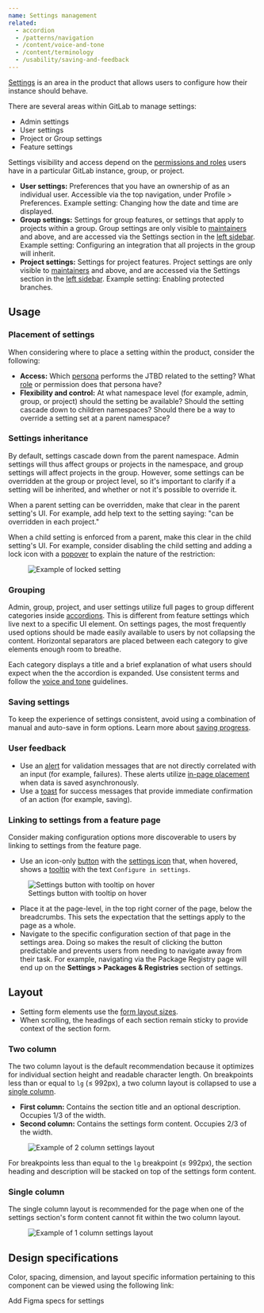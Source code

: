 ```yaml
---
name: Settings management
related:
  - accordion
  - /patterns/navigation
  - /content/voice-and-tone
  - /content/terminology
  - /usability/saving-and-feedback
---
```


[Settings](/content/terminology#settings--configuration) is an area in the product that allows users to configure how their instance should behave.

There are several areas within GitLab to manage settings:

- Admin settings
- User settings
- Project or Group settings
- Feature settings

Settings visibility and access depend on the [permissions and roles](https://docs.gitlab.com/ee/user/permissions.html) users have in a particular GitLab instance, group, or project.

- **User settings:** Preferences that you have an ownership of as an individual user. Accessible via the top navigation, under Profile > Preferences. Example setting: Changing how the date and time are displayed.
- **Group settings:** Settings for group features, or settings that apply to projects within a group. Group settings are only visible to [maintainers](https://docs.gitlab.com/ee/user/permissions.html) and above, and are accessed via the Settings section in the [left sidebar](/patterns/navigation#left-sidebar). Example setting: Configuring an integration that all projects in the group will inherit.
- **Project settings:** Settings for project features. Project settings are only visible to [maintainers](https://docs.gitlab.com/ee/user/permissions.html) and above, and are accessed via the Settings section in the [left sidebar](/patterns/navigation#left-sidebar). Example setting: Enabling protected branches.

## Usage

### Placement of settings

When considering where to place a setting within the product, consider the following:

- **Access:** Which [persona](https://about.gitlab.com/handbook/product/personas/) performs the JTBD related to the setting? What [role](https://docs.gitlab.com/ee/user/permissions.html) or permission does that persona have?
- **Flexibility and control:** At what namespace level (for example, admin, group, or project) should the setting be available? Should the setting cascade down to children namespaces? Should there be a way to override a setting set at a parent namespace?

### Settings inheritance

By default, settings cascade down from the parent namespace. Admin settings will thus affect groups or projects in the namespace, and group settings will affect projects in the group. However, some settings can be overridden at the group or project level, so it's important to clarify if a setting will be inherited, and whether or not it's possible to override it.

When a parent setting can be overridden, make that clear in the parent setting's UI. For example, add help text to the setting saying: "can be overridden in each project."

When a child setting is enforced from a parent, make this clear in the child setting's UI. For example, consider disabling the child setting and adding a lock icon with a [popover](/components/popover) to explain the nature of the restriction:

<figure class="figure" role="figure" aria-label="Example of locked setting"><img class="figure-img" src="/img/locked-setting-example.png" alt="Example of locked setting" role="img" /><figcaption class="figure-caption"></figcaption></figure>

### Grouping

Admin, group, project, and user settings utilize full pages to group different categories inside [accordions](/components/accordion). This is different from feature settings which live next to a specific UI element. On settings pages, the most frequently used options should be made easily available to users by not collapsing the content. Horizontal separators are placed between each category to give elements enough room to breathe.

Each category displays a title and a brief explanation of what users should expect when the the accordion is expanded. Use consistent terms and follow the [voice and tone](/content/voice-and-tone) guidelines.

### Saving settings

To keep the experience of settings consistent, avoid using a combination of manual and auto-save in form options. Learn more about [saving progress](/usability/saving-and-feedback#saving-progress).

### User feedback

- Use an [alert](/components/alert) for validation messages that are not directly correlated with an input (for example, failures). These alerts utilize [in-page placement](/components/alert#placement) when data is saved asynchronously.
- Use a [toast](/components/toast) for success messages that provide immediate confirmation of an action (for example, saving).

### Linking to settings from a feature page

Consider making configuration options more discoverable to users by linking to settings from the feature page.

- Use an icon-only [button](/components/button) with the [settings icon](http://gitlab-org.gitlab.io/gitlab-svgs/?q=settings) that, when hovered, shows a [tooltip](/components/tooltip) with the text `Configure in settings`.

<figure class="figure" role="figure" aria-label="Settings button with tooltip on hover">
  <img class="figure-img" src="/img/settings-hover.svg" alt="Settings button with tooltip on hover" role="img" />
  <figcaption class="figure-caption">Settings button with tooltip on hover</figcaption>
</figure>

- Place it at the page-level, in the top right corner of the page, below the breadcrumbs. This sets the expectation that the settings apply to the page as a whole.
- Navigate to the specific configuration section of that page in the settings area. Doing so makes the result of clicking the button predictable and prevents users from needing to navigate away from their task. For example, navigating via the Package Registry page will end up on the **Settings > Packages & Registries** section of settings.

## Layout

- Setting form elements use the [form layout sizes](/components/form#layout).
- When scrolling, the headings of each section remain sticky to provide context of the section form.

### Two column

The two column layout is the default recommendation because it optimizes for individual section height and readable character length. On breakpoints less than or equal to `lg` (≤ 992px), a two column layout is collapsed to use a [single column](#single-column).

* **First column:** Contains the section title and an optional description. Occupies 1/3 of the width. 
* **Second column:** Contains the settings form content. Occupies 2/3 of the width.

<figure class="figure" role="figure" aria-label="Example of 2 column settings layout"><img class="figure-img" src="/img/settings-2-column.png" alt="Example of 2 column settings layout" role="img" /><figcaption class="figure-caption"></figcaption></figure>

For breakpoints less than equal to the `lg` breakpoint (≤ 992px), the section heading and description will be stacked on top of the settings form content.

### Single column

The single column layout is recommended for the page when one of the settings section's form content cannot fit within the two column layout. 

<figure class="figure" role="figure" aria-label="Example of 1 column settings layout"><img class="figure-img" src="/img/settings-1-column.png" alt="Example of 1 column settings layout" role="img" /><figcaption class="figure-caption"></figcaption></figure>

## Design specifications

Color, spacing, dimension, and layout specific information pertaining to this component can be viewed using the following link:

<todo>Add Figma specs for settings</todo>
